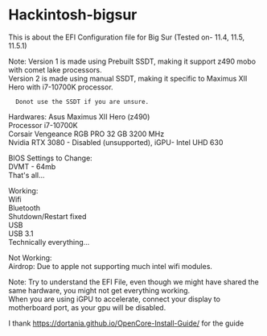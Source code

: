 # Hackintosh-bigsur
This is about the EFI Configuration file for Big Sur (Tested on- 11.4, 11.5, 11.5.1)

Note: Version 1 is made using Prebuilt SSDT, making it support z490 mobo with comet lake processors.</br>
      Version 2 is made using manual SSDT, making it specific to Maximus XII Hero with i7-10700K processor.</br>
      
      Donot use the SSDT if you are unsure.
      
Hardwares:
Asus Maximus XII Hero (z490)</br>
Processor i7-10700K</br>
Corsair Vengeance RGB PRO 32 GB 3200 MHz</br>
Nvidia RTX 3080 - Disabled (unsupported), iGPU- Intel UHD 630</br>

BIOS Settings to Change:</br>
DVMT - 64mb</br>
That's all...

Working:</br>
Wifi</br>
Bluetooth</br>
Shutdown/Restart fixed</br>
USB</br>
USB 3.1</br>
Technically everything...</br>

Not Working:</br>
Airdrop: Due to apple not supporting much intel wifi modules.

Note: Try to understand the EFI File, even though we might have shared the same hardware, you might not get everything working.   </br>
      When you are using iGPU to accelerate, connect your display to motherboard port, as your gpu will be disabled.</br>


I thank https://dortania.github.io/OpenCore-Install-Guide/ for the guide
